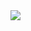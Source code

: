 <img src="https://github.com/musauyumaz/CSharp/blob/main/Gen%C3%A7ay%20Y%C4%B1ld%C4%B1z/A%E2%80%99dan%20Z%E2%80%99ye%20Temel%20C%23%2010%20Programlama%20E%C4%9Fitimi/49)%20(_a%2C%20_b)%20%3D%20(a%2C%20b)%20Tuple%20T%C3%BCr%C3%BCyle%20De%C4%9Fer%20Atama/gorsel1-10.jpg" width="auto">
